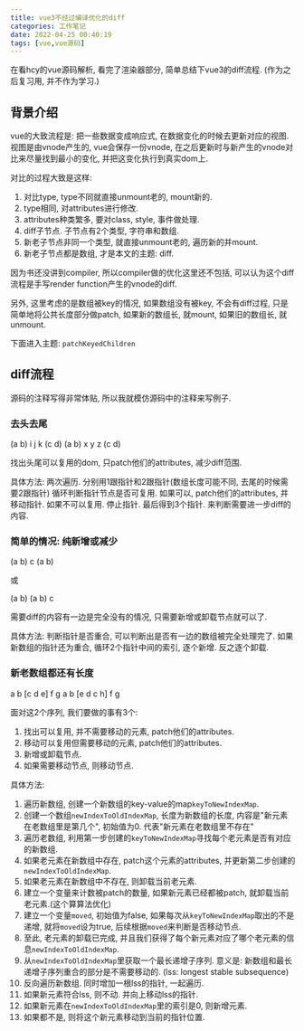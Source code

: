 ```yaml
---
title: vue3不经过编译优化的diff
categories: 工作笔记
date: 2022-04-25 00:40:19
tags: [vue,vue源码]
---
```

在看hcy的vue源码解析, 看完了渲染器部分, 简单总结下vue3的diff流程. (作为之后复习用, 并不作为学习.)

<!--more-->

## 背景介绍

vue的大致流程是: 把一些数据变成响应式, 在数据变化的时候去更新对应的视图.
视图是由vnode产生的, vue会保存一份vnode, 在之后更新时与新产生的vnode对比来尽量找到最小的变化, 并把这变化执行到真实dom上.

对比的过程大致是这样:
1. 对比type, type不同就直接unmount老的, mount新的.
2. type相同, 对attributes进行修改.
3. attributes种类繁多, 要对class, style, 事件做处理.
4. diff子节点. 子节点有2个类型, 字符串和数组.
5. 新老子节点非同一个类型, 就直接unmount老的, 遍历新的并mount.
6. 新老子节点都是数组, 才是本文的主题: diff.

因为书还没讲到compiler, 所以compiler做的优化这里还不包括, 可以认为这个diff流程是手写render function产生的vnode的diff.

另外, 这里考虑的是数组被key的情况, 如果数组没有被key, 不会有diff过程, 只是简单地将公共长度部分做patch, 如果新的数组长, 就mount, 如果旧的数组长, 就unmount.

下面进入主题: `patchKeyedChildren`

## diff流程

源码的注释写得非常体贴, 所以我就模仿源码中的注释来写例子.

### 去头去尾

(a b) i j k (c d)
(a b) x y z (c d)

找出头尾可以复用的dom, 只patch他们的attributes, 减少diff范围.

具体方法:
两次遍历. 分别用1跟指针和2跟指针(数组长度可能不同, 去尾的时候需要2跟指针)
循环判断指针节点是否可复用.
如果可以, patch他们的attributes, 并移动指针.
如果不可以复用. 停止指针.
最后得到3个指针. 来判断需要进一步diff的内容.

### 简单的情况: 纯新增或减少

(a b) c
(a b)

或

(a b)
(a b) c

需要diff的内容有一边是完全没有的情况, 只需要新增或卸载节点就可以了.

具体方法:
判断指针是否重合, 可以判断出是否有一边的数组被完全处理完了.
如果新数组的指针还为重合, 循环2个指针中间的索引, 逐个新增.
反之逐个卸载.

### 新老数组都还有长度

a b [c d e] f g
a b [e d c h] f g

面对这2个序列, 我们要做的事有3个:
1. 找出可以复用, 并不需要移动的元素, patch他们的attributes.
2. 移动可以复用但需要移动的元素, patch他们的attributes.
3. 新增或卸载节点.
4. 如果需要移动节点, 则移动节点.

具体方法:
1. 遍历新数组, 创建一个新数组的key-value的map`keyToNewIndexMap`.
2. 创建一个数组`newIndexToOldIndexMap`, 长度为新数组的长度, 内容是"新元素在老数组里是第几个", 初始值为0. 代表"新元素在老数组里不存在"
3. 遍历老数组, 利用第一步创建的`keyToNewIndexMap`寻找每个老元素是否有对应的新数组.
4. 如果老元素在新数组中存在, patch这个元素的attributes, 并更新第二步创建的`newIndexToOldIndexMap`.
5. 如果老元素在新数组中不存在, 则卸载当前老元素.
6. 建立一个变量来计数被patch的数量, 如果新元素已经都被patch, 就卸载当前老元素.(这个算算法优化)
7. 建立一个变量`moved`, 初始值为false, 如果每次从`keyToNewIndexMap`取出的不是递增, 就将`moved`设为true, 后续根据`moved`来判断是否移动节点.
8. 至此, 老元素的卸载已完成, 并且我们获得了每个新元素对应了哪个老元素的信息`newIndexToOldIndexMap`.
9. 从`newIndexToOldIndexMap`里获取一个最长递增子序列. 意义是: 新数组和最长递增子序列重合的部分是不需要移动的. (lss: longest stable subsequence)
10. 反向遍历新数组. 同时增加一根lss的指针, 一起遍历.
11. 如果新元素符合lss, 则不动. 并向上移动lss的指针.
12. 如果新元素在`newIndexToOldIndexMap`里的索引是0, 则新增元素.
13. 如果都不是, 则将这个新元素移动到当前的指针位置.
